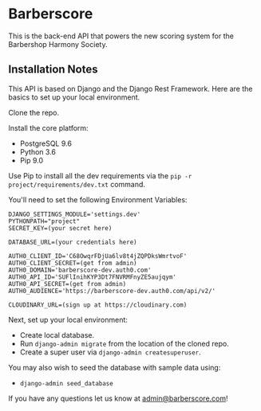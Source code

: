 # Barberscore

This is the back-end API that powers the new scoring system for the Barbershop Harmony Society.

## Installation Notes

This API is based on Django and the Django Rest Framework.  Here are the basics to set up your local environment.

Clone the repo.

Install the core platform:
  - PostgreSQL 9.6
  - Python 3.6
  - Pip 9.0

Use Pip to install all the dev requirements via the `pip -r project/requirements/dev.txt` command.  

You'll need to set the following Environment Variables:
```
DJANGO_SETTINGS_MODULE='settings.dev'
PYTHONPATH="project"
SECRET_KEY=(your secret here)

DATABASE_URL=(your credentials here)

AUTH0_CLIENT_ID='C68OwqrFDjUa6lv8t4jZQPDksWmrtvoF'
AUTH0_CLIENT_SECRET=(get from admin)
AUTH0_DOMAIN='barberscore-dev.auth0.com'
AUTH0_API_ID='SUFlInihKYP3Dt7FNVRMFnyZE5aujqym'
AUTH0_API_SECRET=(get from admin)
AUTH0_AUDIENCE='https://barberscore-dev.auth0.com/api/v2/'

CLOUDINARY_URL=(sign up at https://cloudinary.com)
```

Next, set up your local environment:
  - Create local database.
  - Run `django-admin migrate` from the location of the cloned repo.
  - Create a super user via `django-admin createsuperuser`.

You may also wish to seed the database with sample data using:
  - `django-admin seed_database`

If you have any questions let us know at admin@barberscore.com!

